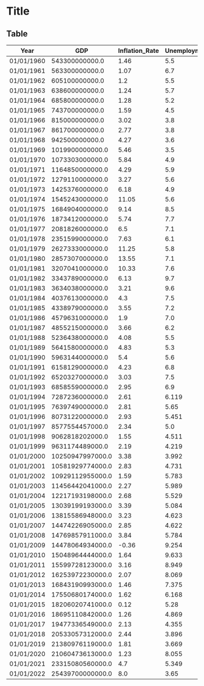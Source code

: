 # Title

## Table

| Year | GDP | Inflation_Rate | Unemployment_Rate | Population | GDP_per_capita |
| --- | --- | --- | --- | --- | --- |
| 01/01/1960 | 543300000000.0 | 1.46 | 5.5 | 180671000.0 | 3007.1234453786165 |
| 01/01/1961 | 563300000000.0 | 1.07 | 6.7 | 183691000.0 | 3066.562869166154 |
| 01/01/1962 | 605100000000.0 | 1.2 | 5.5 | 186538000.0 | 3243.8430775498828 |
| 01/01/1963 | 638600000000.0 | 1.24 | 5.7 | 189242000.0 | 3374.515171050824 |
| 01/01/1964 | 685800000000.0 | 1.28 | 5.2 | 191889000.0 | 3573.941184747432 |
| 01/01/1965 | 743700000000.0 | 1.59 | 4.5 | 194303000.0 | 3827.5271097203854 |
| 01/01/1966 | 815000000000.0 | 3.02 | 3.8 | 196560000.0 | 4146.316646316646 |
| 01/01/1967 | 861700000000.0 | 2.77 | 3.8 | 198712000.0 | 4336.426587221707 |
| 01/01/1968 | 942500000000.0 | 4.27 | 3.6 | 200706000.0 | 4695.923390431776 |
| 01/01/1969 | 1019900000000.0 | 5.46 | 3.5 | 202677000.0 | 5032.144742620031 |
| 01/01/1970 | 1073303000000.0 | 5.84 | 4.9 | 205052000.0 | 5234.296666211498 |
| 01/01/1971 | 1164850000000.0 | 4.29 | 5.9 | 207661000.0 | 5609.382599525187 |
| 01/01/1972 | 1279110000000.0 | 3.27 | 5.6 | 209896000.0 | 6094.017989861646 |
| 01/01/1973 | 1425376000000.0 | 6.18 | 4.9 | 211909000.0 | 6726.358955966948 |
| 01/01/1974 | 1545243000000.0 | 11.05 | 5.6 | 213854000.0 | 7225.691359525657 |
| 01/01/1975 | 1684904000000.0 | 9.14 | 8.5 | 215973000.0 | 7801.456663564427 |
| 01/01/1976 | 1873412000000.0 | 5.74 | 7.7 | 218035000.0 | 8592.253537276125 |
| 01/01/1977 | 2081826000000.0 | 6.5 | 7.1 | 220239000.0 | 9452.57651914511 |
| 01/01/1978 | 2351599000000.0 | 7.63 | 6.1 | 222585000.0 | 10564.94822202754 |
| 01/01/1979 | 2627333000000.0 | 11.25 | 5.8 | 225055000.0 | 11674.181866654815 |
| 01/01/1980 | 2857307000000.0 | 13.55 | 7.1 | 227225000.0 | 12574.791506216305 |
| 01/01/1981 | 3207041000000.0 | 10.33 | 7.6 | 229466000.0 | 13976.105392520025 |
| 01/01/1982 | 3343789000000.0 | 6.13 | 9.7 | 231664000.0 | 14433.787727052972 |
| 01/01/1983 | 3634038000000.0 | 3.21 | 9.6 | 233792000.0 | 15543.893717492472 |
| 01/01/1984 | 4037613000000.0 | 4.3 | 7.5 | 235825000.0 | 17121.22548499947 |
| 01/01/1985 | 4338979000000.0 | 3.55 | 7.2 | 237924000.0 | 18236.8277265009 |
| 01/01/1986 | 4579631000000.0 | 1.9 | 7.0 | 240133000.0 | 19071.22719492948 |
| 01/01/1987 | 4855215000000.0 | 3.66 | 6.2 | 242289000.0 | 20038.941099265758 |
| 01/01/1988 | 5236438000000.0 | 4.08 | 5.5 | 244499000.0 | 21417.011930519144 |
| 01/01/1989 | 5641580000000.0 | 4.83 | 5.3 | 246819000.0 | 22857.15443300556 |
| 01/01/1990 | 5963144000000.0 | 5.4 | 5.6 | 249623000.0 | 23888.60000881329 |
| 01/01/1991 | 6158129000000.0 | 4.23 | 6.8 | 252981000.0 | 24342.25890481894 |
| 01/01/1992 | 6520327000000.0 | 3.03 | 7.5 | 256514000.0 | 25418.99077633189 |
| 01/01/1993 | 6858559000000.0 | 2.95 | 6.9 | 259919000.0 | 26387.293733817078 |
| 01/01/1994 | 7287236000000.0 | 2.61 | 6.119 | 263126000.0 | 27694.853416234047 |
| 01/01/1995 | 7639749000000.0 | 2.81 | 5.65 | 266278000.0 | 28690.87570133469 |
| 01/01/1996 | 8073122000000.0 | 2.93 | 5.451 | 269394000.0 | 29967.712718174866 |
| 01/01/1997 | 8577554457000.0 | 2.34 | 5.0 | 272657000.0 | 31459.138980477303 |
| 01/01/1998 | 9062818202000.0 | 1.55 | 4.511 | 275854000.0 | 32853.676952300855 |
| 01/01/1999 | 9631174489000.0 | 2.19 | 4.219 | 279040000.0 | 34515.39022720757 |
| 01/01/2000 | 10250947997000.0 | 3.38 | 3.992 | 282162411.0 | 36329.95607271019 |
| 01/01/2001 | 10581929774000.0 | 2.83 | 4.731 | 284968955.0 | 37133.62311343704 |
| 01/01/2002 | 10929112955000.0 | 1.59 | 5.783 | 287625193.0 | 37997.75965730513 |
| 01/01/2003 | 11456442041000.0 | 2.27 | 5.989 | 290107933.0 | 39490.27495570071 |
| 01/01/2004 | 12217193198000.0 | 2.68 | 5.529 | 292805298.0 | 41724.6316287624 |
| 01/01/2005 | 13039199193000.0 | 3.39 | 5.084 | 295516599.0 | 44123.40706790552 |
| 01/01/2006 | 13815586948000.0 | 3.23 | 4.623 | 298379912.0 | 46302.00088000562 |
| 01/01/2007 | 14474226905000.0 | 2.85 | 4.622 | 301231207.0 | 48050.223777113504 |
| 01/01/2008 | 14769857911000.0 | 3.84 | 5.784 | 304093966.0 | 48570.04598045856 |
| 01/01/2009 | 14478064934000.0 | -0.36 | 9.254 | 306771529.0 | 47194.94335473355 |
| 01/01/2010 | 15048964444000.0 | 1.64 | 9.633 | 309327143.0 | 48650.64312833356 |
| 01/01/2011 | 15599728123000.0 | 3.16 | 8.949 | 311583481.0 | 50065.966504174205 |
| 01/01/2012 | 16253972230000.0 | 2.07 | 8.069 | 313877662.0 | 51784.41857388373 |
| 01/01/2013 | 16843190993000.0 | 1.46 | 7.375 | 316059947.0 | 53291.127689140565 |
| 01/01/2014 | 17550680174000.0 | 1.62 | 6.168 | 318386329.0 | 55123.84978690464 |
| 01/01/2015 | 18206020741000.0 | 0.12 | 5.28 | 320738994.0 | 56762.72945159889 |
| 01/01/2016 | 18695110842000.0 | 1.26 | 4.869 | 323071755.0 | 57866.74493410914 |
| 01/01/2017 | 19477336549000.0 | 2.13 | 4.355 | 325122128.0 | 59907.754260885005 |
| 01/01/2018 | 20533057312000.0 | 2.44 | 3.896 | 326838199.0 | 62823.30943819697 |
| 01/01/2019 | 21380976119000.0 | 1.81 | 3.669 | 328329953.0 | 65120.394662865256 |
| 01/01/2020 | 21060473613000.0 | 1.23 | 8.055 | 331511512.0 | 63528.63430275085 |
| 01/01/2021 | 23315080560000.0 | 4.7 | 5.349 | 332031554.0 | 70219.472454115 |
| 01/01/2022 | 25439700000000.0 | 8.0 | 3.65 | 333287557.0 | 76329.5822652029 |
